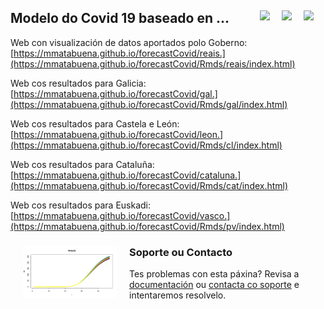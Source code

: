## Modelo do Covid 19 baseado en ... <a href="../../blob/master/README.es.md"><img src="../../blob/master/images/Flag_of_Spain.png" align="right" hspace="0" vspace="0" width="35px"></a> <a href="../../blob/master/README.en.md"><img src="../../blob/master/images/Flag_of_Union.png" align="right" hspace="0" vspace="0" width="35px"></a><a href="../../blob/master/README.ga.md"><img src="../../blob/master/images/Flag_of_Galicia.png" align="right" hspace="0" vspace="0" width="35px"></a>

Web con visualización de datos aportados polo Goberno: [https://mmatabuena.github.io/forecastCovid/reais.](https://mmatabuena.github.io/forecastCovid/Rmds/reais/index.html)

Web cos resultados para Galicia: [https://mmatabuena.github.io/forecastCovid/gal.](https://mmatabuena.github.io/forecastCovid/Rmds/gal/index.html)

Web cos resultados para Castela e León:
[https://mmatabuena.github.io/forecastCovid/leon.](https://mmatabuena.github.io/forecastCovid/Rmds/cl/index.html)

Web cos resultados para Cataluña: [https://mmatabuena.github.io/forecastCovid/cataluna.](https://mmatabuena.github.io/forecastCovid/Rmds/cat/index.html)

Web cos resultados para Euskadi: [https://mmatabuena.github.io/forecastCovid/vasco.](https://mmatabuena.github.io/forecastCovid/Rmds/pv/index.html)



<img src="./images/image_2020_04_19T13_34_22_302Z.jpg" align="left" hspace="20" vspace="10" width="150px">


### Soporte ou Contacto
Tes problemas con esta páxina? Revisa a [documentación](https://help.github.com/categories/github-pages-basics/) ou [contacta co soporte](https://github.com/contact) e intentaremos resolvelo.
